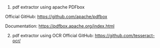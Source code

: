 1. pdf extractor using apache PDFbox

Official GitHub: https://github.com/apache/pdfbox

Documentation: https://pdfbox.apache.org/index.html


2. pdf extractor using OCR 
Official GitHub: https://github.com/tesseract-ocr/
